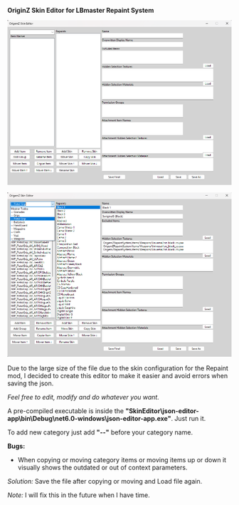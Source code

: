 **OriginZ Skin Editor for LBmaster Repaint System**

![Skin Editor Screenshot 1](https://github.com/SigWars/OrgemZSkinEditor/blob/main/Readme_img.png)

![Skin Editor Screenshot 2](https://github.com/SigWars/OrgemZSkinEditor/blob/main/Readme_img2.png)

Due to the large size of the file due to the skin configuration for the Repaint mod, I decided to create this editor to make it easier and avoid errors when saving the json.

*Feel free to edit, modify and do whatever you want.*

A pre-compiled executable is inside the **"SkinEditor\json-editor-app\bin\Debug\net6.0-windows\json-editor-app.exe"**. Just run it.

To add new category just add **"--"** before your category name.

**Bugs:**
- When copying or moving category items or moving items up or down it visually shows the outdated or out of context parameters.

*Solution:* Save the file after copying or moving and Load file again.

*Note:* I will fix this in the future when I have time.
